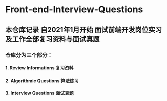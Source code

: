 # Front-end-Interview-Questions
## 本仓库记录 自2021年1月开始 面试前端开发岗位实习及工作全部复习资料与面试真题
### 仓库分为三个部分：
#### 1. Review Informations 复习资料
#### 2. Algorithmic Questions 算法练习
#### 3. Interview Questions 面试真题
